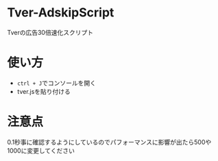 # Tver-AdskipScript
Tverの広告30倍速化スクリプト
# 使い方
- `ctrl + J`でコンソールを開く
- tver.jsを貼り付ける
# 注意点
0.1秒事に確認するようにしているのでパフォーマンスに影響が出たら500や1000に変更してください
